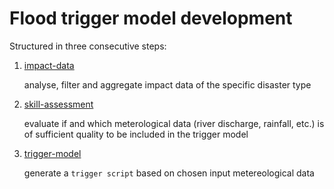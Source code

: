 # Flood trigger model development

Structured in three consecutive steps:
1. [impact-data](./impact-data/)

   analyse, filter and aggregate impact data of the specific disaster type
2. [skill-assessment](./skill-assessment/)

   evaluate if and which meterological data (river discharge, rainfall, etc.) is of sufficient quality to be included in the trigger model
   
3. [trigger-model](./trigger-model/)
   
   generate a `trigger script` based on chosen input metereological data
